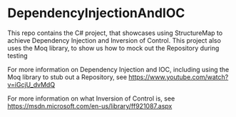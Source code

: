 # DependencyInjectionAndIOC
This repo contains the C# project, that showcases using StructureMap to achieve Dependency Injection and Inversion of Control. 
This project also uses the Moq library, to show us how to mock out the Repository during testing

For more information on Dependency Injection and IOC, including using the Moq library
to stub out a Repository, see https://www.youtube.com/watch?v=iGcjU_dvMdQ

For more information on what Inversion of Control is, see https://msdn.microsoft.com/en-us/library/ff921087.aspx

